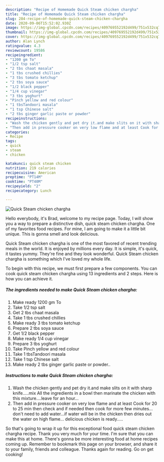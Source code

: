 ```yaml
---
description: "Recipe of Homemade Quick Steam chicken chargha"
title: "Recipe of Homemade Quick Steam chicken chargha"
slug: 284-recipe-of-homemade-quick-steam-chicken-chargha
date: 2020-09-06T15:52:02.930Z
image: https://img-global.cpcdn.com/recipes/409769552192d499/751x532cq70/quick-steam-chicken-chargha-recipe-main-photo.jpg
thumbnail: https://img-global.cpcdn.com/recipes/409769552192d499/751x532cq70/quick-steam-chicken-chargha-recipe-main-photo.jpg
cover: https://img-global.cpcdn.com/recipes/409769552192d499/751x532cq70/quick-steam-chicken-chargha-recipe-main-photo.jpg
author: Alan Lynch
ratingvalue: 4.3
reviewcount: 19586
recipeingredient:
- "1200 gm To"
- "1/2 tsp salt"
- "2 tbs chaat masala"
- "1 tbs crushed chillies"
- "3 tbs tomato ketchup"
- "2 tbs soya sauce"
- "1/2 black pepper"
- "1/4 cup vinegar"
- "3 tbs yoghurt"
- "Pinch yellow and red colour"
- "1 tbsTandoori masala"
- "1 tsp Chinese salt"
- "2 tbs ginger garlic paste or powder"
recipeinstructions:
- "Wash the chicken gently and pet dry it.and make slits on it with sharp knife.....mix All the ingredients in a bowl then marinate the chicken with this mixture....leave for an hour..."
- "Then add in pressure cooker on very low flame and at least Cook for 20 to 25 min then check and if needed then cook for more few minutes... don&#39;t need to add water...if water will be in the chicken then dries out the water on high flame... delicious chicken is ready....."
categories:
- Recipe
tags:
- quick
- steam
- chicken

katakunci: quick steam chicken 
nutrition: 219 calories
recipecuisine: American
preptime: "PT14M"
cooktime: "PT40M"
recipeyield: "2"
recipecategory: Lunch

---
```



![Quick Steam chicken chargha](https://img-global.cpcdn.com/recipes/409769552192d499/751x532cq70/quick-steam-chicken-chargha-recipe-main-photo.jpg)

Hello everybody, it's Brad, welcome to my recipe page. Today, I will show you a way to prepare a distinctive dish, quick steam chicken chargha. One of my favorites food recipes. For mine, I am going to make it a little bit unique. This is gonna smell and look delicious.



Quick Steam chicken chargha is one of the most favored of recent trending meals in the world. It is enjoyed by millions every day. It is simple, it's quick, it tastes yummy. They're fine and they look wonderful. Quick Steam chicken chargha is something which I've loved my whole life.


To begin with this recipe, we must first prepare a few components. You can cook quick steam chicken chargha using 13 ingredients and 2 steps. Here is how you can achieve it.

<!--inarticleads1-->

##### The ingredients needed to make Quick Steam chicken chargha:

1. Make ready 1200 gm To
1. Take 1/2 tsp salt
1. Get 2 tbs chaat masala
1. Take 1 tbs crushed chillies
1. Make ready 3 tbs tomato ketchup
1. Prepare 2 tbs soya sauce
1. Get 1/2 black pepper
1. Make ready 1/4 cup vinegar
1. Prepare 3 tbs yoghurt
1. Take Pinch yellow and red colour
1. Take 1 tbsTandoori masala
1. Take 1 tsp Chinese salt
1. Make ready 2 tbs ginger garlic paste or powder..




<!--inarticleads2-->

##### Instructions to make Quick Steam chicken chargha:

1. Wash the chicken gently and pet dry it.and make slits on it with sharp knife.....mix All the ingredients in a bowl then marinate the chicken with this mixture....leave for an hour...
1. Then add in pressure cooker on very low flame and at least Cook for 20 to 25 min then check and if needed then cook for more few minutes... don&#39;t need to add water...if water will be in the chicken then dries out the water on high flame... delicious chicken is ready.....




So that's going to wrap it up for this exceptional food quick steam chicken chargha recipe. Thank you very much for your time. I'm sure that you can make this at home. There's gonna be more interesting food at home recipes coming up. Remember to bookmark this page on your browser, and share it to your family, friends and colleague. Thanks again for reading. Go on get cooking!
